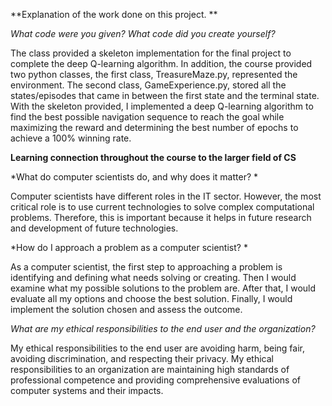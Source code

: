 **Explanation of the work done on this project. **

*What code were you given? What code did you create yourself?*

The class provided a skeleton implementation for the final project to complete the deep Q-learning algorithm. In addition, the course provided two python classes, the first class, TreasureMaze.py, represented the environment. The second class, GameExperience.py, stored all the states/episodes that came in between the first state and the terminal state. 
With the skeleton provided, I implemented a deep Q-learning algorithm to find the best possible navigation sequence to reach the goal while maximizing the reward and determining the best number of epochs to achieve a 100% winning rate. 

**Learning connection throughout the course to the larger field of CS**

*What do computer scientists do, and why does it matter? *

Computer scientists have different roles in the IT sector. However, the most critical role is to use current technologies to solve complex computational problems. Therefore, this is important because it helps in future research and development of future technologies. 

*How do I approach a problem as a computer scientist? *

As a computer scientist, the first step to approaching a problem is identifying and defining what needs solving or creating. Then I would examine what my possible solutions to the problem are. After that, I would evaluate all my options and choose the best solution. Finally, I would implement the solution chosen and assess the outcome. 

*What are my ethical responsibilities to the end user and the organization?*

My ethical responsibilities to the end user are avoiding harm, being fair, avoiding discrimination, and respecting their privacy. My ethical responsibilities to an organization are maintaining high standards of professional competence and providing comprehensive evaluations of computer systems and their impacts.  
